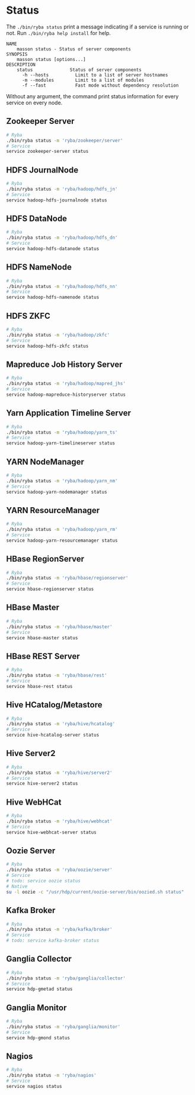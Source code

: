 
# Status

The `./bin/ryba status` print a message indicating if a service is running or
not. Run `./bin/ryba help install` for help.

```asciidoc
NAME
    masson status - Status of server components
SYNOPSIS
    masson status [options...]
DESCRIPTION
    status              Status of server components
      -h --hosts          Limit to a list of server hostnames
      -m --modules        Limit to a list of modules
      -f --fast           Fast mode without dependency resolution
```

Without any argument, the command print status information for every
service on every node.

## Zookeeper Server

```bash
# Ryba
./bin/ryba status -m 'ryba/zookeeper/server'
# Service
service zookeeper-server status
```

## HDFS JournalNode

```bash
# Ryba
./bin/ryba status -m 'ryba/hadoop/hdfs_jn'
# Service
service hadoop-hdfs-journalnode status
```

## HDFS DataNode

```bash
# Ryba
./bin/ryba status -m 'ryba/hadoop/hdfs_dn'
# Service
service hadoop-hdfs-datanode status
```

## HDFS NameNode

```bash
# Ryba
./bin/ryba status -m 'ryba/hadoop/hdfs_nn'
# Service
service hadoop-hdfs-namenode status
```

## HDFS ZKFC

```bash
# Ryba
./bin/ryba status -m 'ryba/hadoop/zkfc'
# Service
service hadoop-hdfs-zkfc status
```

## Mapreduce Job History Server

```bash
# Ryba
./bin/ryba status -m 'ryba/hadoop/mapred_jhs'
# Service
service hadoop-mapreduce-historyserver status
```

## Yarn Application Timeline Server

```bash
# Ryba
./bin/ryba status -m 'ryba/hadoop/yarn_ts'
# Service
service hadoop-yarn-timelineserver status
```

## YARN NodeManager

```bash
# Ryba
./bin/ryba status -m 'ryba/hadoop/yarn_nm'
# Service
service hadoop-yarn-nodemanager status
```

## YARN ResourceManager

```bash
# Ryba
./bin/ryba status -m 'ryba/hadoop/yarn_rm'
# Service
service hadoop-yarn-resourcemanager status
```

## HBase RegionServer

```bash
# Ryba
./bin/ryba status -m 'ryba/hbase/regionserver'
# Service
service hbase-regionserver status
```

## HBase Master

```bash
# Ryba
./bin/ryba status -m 'ryba/hbase/master'
# Service
service hbase-master status
```

## HBase REST Server

```bash
# Ryba
./bin/ryba status -m 'ryba/hbase/rest'
# Service
service hbase-rest status
```

## Hive HCatalog/Metastore

```bash
# Ryba
./bin/ryba status -m 'ryba/hive/hcatalog'
# Service
service hive-hcatalog-server status
```

## Hive Server2

```bash
# Ryba
./bin/ryba status -m 'ryba/hive/server2'
# Service
service hive-server2 status
```

## Hive WebHCat

```bash
# Ryba
./bin/ryba status -m 'ryba/hive/webhcat'
# Service
service hive-webhcat-server status
```

## Oozie Server

```bash
# Ryba
./bin/ryba status -m 'ryba/oozie/server'
# Service
# todo: service oozie status
# Native
su -l oozie -c "/usr/hdp/current/oozie-server/bin/oozied.sh status"
```

## Kafka Broker

```bash
# Ryba
./bin/ryba status -m 'ryba/kafka/broker'
# Service
# todo: service kafka-broker status
```

## Ganglia Collector

```bash
# Ryba
./bin/ryba status -m 'ryba/ganglia/collector'
# Service
service hdp-gmetad status
```

## Ganglia Monitor

```bash
# Ryba
./bin/ryba status -m 'ryba/ganglia/monitor'
# Service
service hdp-gmond status
```

## Nagios

```bash
# Ryba
./bin/ryba status -m 'ryba/nagios'
# Service
service nagios status
```
